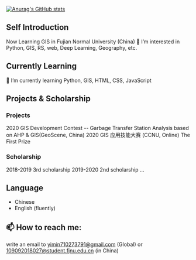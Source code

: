 [![Anurag's GitHub stats](https://github-readme-stats.vercel.app/api?username=xmx-xmx-xmx-xmx)](https://github.com/anuraghazra/github-readme-stats)
## Self Introduction
Now Learning GIS in Fujian Normal University (China)
👀 I’m interested in Python, GIS, RS, web, Deep Learning, Geography, etc.
## Currently Learning
🌱 I’m currently learning Python, GIS, HTML, CSS, JavaScript

## Projects & Scholarship
### Projects
2020 GIS Development Contest -- Garbage Transfer Station Analysis based on AHP & GIS(GeoScene, China)
2020 GIS 应用技能大赛 (CCNU, Online) The First Prize
### Scholarship
2018-2019 3rd scholarship
2019-2020 2nd scholarship
...

## Language
* Chinese
* English (fluently)
## 📫 How to reach me:
write an email to yimin710273791@gmail.com (Global) or 109092018027@student.fjnu.edu.cn (in China)

<!---
xmx-xmx-xmx-xmx/xmx-xmx-xmx-xmx is a ✨ special ✨ repository because its `README.md` (this file) appears on your GitHub profile.
You can click the Preview link to take a look at your changes.
--->

